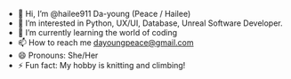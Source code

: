 - 👋 Hi, I’m @hailee911 Da-young (Peace / Hailee)
- 👀 I’m interested in Python, UX/UI, Database, Unreal Software Developer. 
- 🌱 I’m currently learning the world of coding
- 📫 How to reach me dayoungpeace@gmail.com
- 😄 Pronouns: She/Her
- ⚡ Fun fact: My hobby is knitting and climbing!


